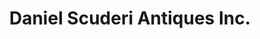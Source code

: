 ---
title: "Daniel Scuderi Antiques Inc."
url: /long-island-city/daniel-scuderi-antiques-inc/
shop: Antiquitäten
---